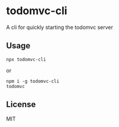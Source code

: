 # todomvc-cli
A cli for quickly starting the todomvc server

## Usage

`npx todomvc-cli`

or

```
npm i -g todomvc-cli
todomvc
```

## License
MIT
